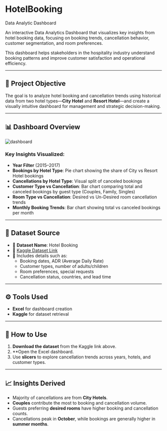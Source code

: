 # HotelBooking
Data Analytic Dashboard

An interactive Data Analytics Dashboard that visualizes key insights from hotel booking data, focusing on booking trends, cancellation behavior, customer segmentation, and room preferences.

This dashboard helps stakeholders in the hospitality industry understand booking patterns and improve customer satisfaction and operational efficiency.

---

## 📌 Project Objective

The goal is to analyze hotel booking and cancellation trends using historical data from two hotel types—**City Hotel** and **Resort Hotel**—and create a visually intuitive dashboard for management and strategic decision-making.

---

## 📊 Dashboard Overview


![dashboard](https://github.com/user-attachments/assets/d12b97f4-41f7-4200-8992-8c74aa97b681)



### Key Insights Visualized:

- **Year Filter** (2015–2017)  
- **Bookings by Hotel Type**: Pie chart showing the share of City vs Resort Hotel bookings  
- **Cancellations by Hotel Type**: Visual split of canceled bookings  
- **Customer Type vs Cancellation**: Bar chart comparing total and canceled bookings by guest type (Couples, Family, Singles)  
- **Room Type vs Cancellation**: Desired vs Un-Desired room cancellation trends  
- **Monthly Booking Trends**: Bar chart showing total vs canceled bookings per month

---

## 🧾 Dataset Source

- 📂 **Dataset Name**: Hotel Booking  
- 🔗 [Kaggle Dataset Link](https://www.kaggle.com/datasets/mojtaba142/hotel-booking)  
- 📝 Includes details such as:
  - Booking dates, ADR (Average Daily Rate)
  - Customer types, number of adults/children
  - Room preferences, special requests
  - Cancellation status, countries, and lead time

---

## ⚙️ Tools Used

- **Excel** for dashboard creation   
- **Kaggle** for dataset retrieval

---

## 🚀 How to Use

1. **Download the dataset** from the Kaggle link above.
2. **Open the Excel dashboard.
3. Use **slicers** to explore cancellation trends across years, hotels, and customer types.

---

## 📈 Insights Derived

- Majority of cancellations are from **City Hotels**.
- **Couples** contribute the most to booking and cancellation volume.
- Guests preferring **desired rooms** have higher booking and cancellation counts.
- Cancellations peak in **October**, while bookings are generally higher in **summer months**.


